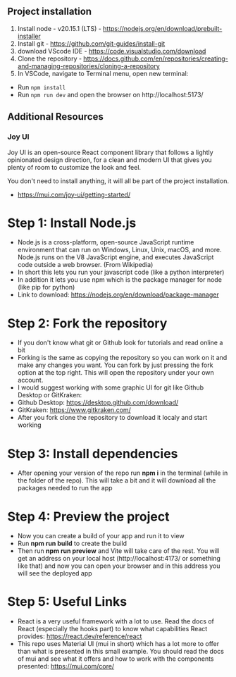 ## Project installation
1. Install node - v20.15.1 (LTS) - https://nodejs.org/en/download/prebuilt-installer
2. Install git - https://github.com/git-guides/install-git
3. download VScode IDE - https://code.visualstudio.com/download
4. Clone the repository - https://docs.github.com/en/repositories/creating-and-managing-repositories/cloning-a-repository
5. In VSCode, navigate to Terminal menu, open new terminal:
  * Run `npm install`
  * Run `npm run dev` and open the browser on http://localhost:5173/


## Additional Resources
### Joy UI
Joy UI is an open-source React component library that follows a lightly opinionated design direction, for a clean and modern UI that gives you plenty of room to customize the look and feel.

You don't need to install anything, it will all be part of the project installation.
* https://mui.com/joy-ui/getting-started/




# Step 1: Install Node.js
- Node.js is a cross-platform, open-source JavaScript runtime environment that can run on Windows, Linux, Unix, macOS, and more. Node.js runs on the V8 JavaScript engine, and executes JavaScript code outside a web browser. (From Wikipedia)
- In short this lets you run your javascript code (like a python interpreter)
- In addition it lets you use npm which is the package manager for node (like pip for python)
- Link to download: https://nodejs.org/en/download/package-manager

# Step 2: Fork the repository
- If you don't know what git or Github look for tutorials and read online a bit
- Forking is the same as copying the repository so you can work on it and make any changes you want. You can fork by just pressing the fork option at the top right. This will open the repository under your own account.
- I would suggest working with some graphic UI for git like Github Desktop or GitKraken:
- Github Desktop: https://desktop.github.com/download/
- GitKraken: https://www.gitkraken.com/
- After you fork clone the repository to download it localy and start working

# Step 3: Install dependencies
- After opening your version of the repo run **npm i** in the terminal (while in the folder of the repo). This will take a bit and it will download all the packages needed to run the app

# Step 4: Preview the project
- Now you can create a build of your app and run it to view
- Run **npm run build** to create the build
- Then run **npm run preview** and Vite will take care of the rest. You will get an address on your local host (http://localhost:4173/ or something like that) and now you can open your browser and in this address you will see the deployed app

# Step 5: Useful Links
- React is a very useful framework with a lot to use. Read the docs of React (especially the hooks part) to know what capabilities React provides: https://react.dev/reference/react
- This repo uses Material UI (mui in short) which has a lot more to offer than what is presented in this small example. You should read the docs of mui and see what it offers and how to work with the components presented: https://mui.com/core/
